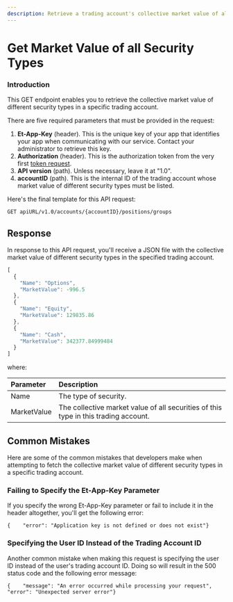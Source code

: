 ```yaml
---
description: Retrieve a trading account's collective market value of all security types
---
```


# Get Market Value of all Security Types

### Introduction‌ <a id="introduction"></a>

This GET endpoint enables you to retrieve the collective market value of different security types in a specific trading account.‌

There are five required parameters that must be provided in the request:‌

1. **Et-App-Key** \(header\). This is the unique key of your app that identifies your app when communicating with our service. Contact your administrator to retrieve this key.
2. **Authorization** \(header\). This is the authorization token from the very first [token request](../authentication/).
3. **API version** \(path\). Unless necessary, leave it at "1.0".
4. **accountID** \(path\). This is the internal ID of the trading account whose market value of different security types must be listed.‌

Here's the final template for this API request:

```text
GET apiURL/v1.0/accounts/{accountID}/positions/groups
```

## Response <a id="response"></a>

In response to this API request, you'll receive a JSON file with the collective market value of different security types in the specified trading account.

```javascript
[
  {
    "Name": "Options",
    "MarketValue": -996.5
  },
  {
    "Name": "Equity",
    "MarketValue": 129835.86
  },
  {
    "Name": "Cash",
    "MarketValue": 342377.84999484
  }
]
```

where:

| Parameter | Description |
| :--- | :--- |
| Name | The type of security. |
| MarketValue | The collective market value of all securities of this type in this trading account. |

## Common Mistakes <a id="common-mistakes"></a>

Here are some of the common mistakes that developers make when attempting to fetch the collective market value of different security types in a specific trading account.‌

### Failing to Specify the Et-App-Key Parameter <a id="failing-to-specify-the-et-app-key-parameter"></a>

If you specify the wrong Et-App-Key parameter or fail to include it in the header altogether, you'll get the following error:

```text
{    "error": "Application key is not defined or does not exist"}
```

### Specifying the User ID Instead of the Trading Account ID <a id="specifying-the-user-id-instead-of-the-trading-account-id"></a>

Another common mistake when making this request is specifying the user ID instead of the user's trading account ID. Doing so will result in the 500 status code and the following error message:

```text
{    "message": "An error occurred while processing your request",    "error": "Unexpected server error"}
```

